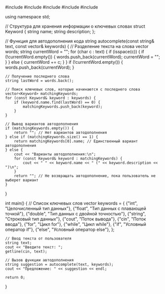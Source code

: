 #include <iostream>
#include <string>
#include <vector>
#include <map>
#include <algorithm>

using namespace std;

// Структура для хранения информации о ключевых словах
struct Keyword {
    string name;
    string description;
};

// Функция для автодополнения кода
string autocomplete(const string& text, const vector<Keyword>& keywords) {
    // Разделение текста на слова
    vector<string> words;
    string currentWord = "";
    for (char c : text) {
        if (isspace(c)) {
            if (!currentWord.empty()) {
                words.push_back(currentWord);
                currentWord = "";
            }
        } else {
            currentWord += c;
        }
    }
    if (!currentWord.empty()) {
        words.push_back(currentWord);
    }

    // Получение последнего слова
    string lastWord = words.back();

    // Поиск ключевых слов, которые начинаются с последнего слова
    vector<Keyword> matchingKeywords;
    for (const Keyword& keyword : keywords) {
        if (keyword.name.find(lastWord) == 0) {
            matchingKeywords.push_back(keyword);
        }
    }

    // Вывод вариантов автодополнения
    if (matchingKeywords.empty()) {
        return ""; // Нет вариантов автодополнения
    } else if (matchingKeywords.size() == 1) {
        return matchingKeywords[0].name; // Единственный вариант автодополнения
    } else {
        cout << "Варианты автодополнения:\n";
        for (const Keyword& keyword : matchingKeywords) {
            cout << " " << keyword.name << " (" << keyword.description << ")\n";
        }
        return ""; // Не возвращать автодополнение, пока пользователь не выберет вариант
    }
}

int main() {
    // Список ключевых слов
    vector<Keyword> keywords = {
        {"int", "Целочисленный тип данных"},
        {"float", "Тип данных с плавающей точкой"},
        {"double", "Тип данных с двойной точностью"},
        {"string", "Строковый тип данных"},
        {"cout", "Поток вывода"},
        {"cin", "Поток ввода"},
        {"for", "Цикл for"},
        {"while", "Цикл while"},
        {"if", "Условный оператор if"},
        {"else", "Условный оператор else"},
    };

    // Ввод текста от пользователя
    string text;
    cout << "Введите текст: ";
    getline(cin, text);

    // Вызов функции автодополнения
    string suggestion = autocomplete(text, keywords);
    cout << "Предложение: " << suggestion << endl;

    return 0;
}
